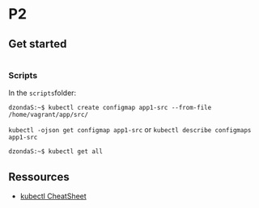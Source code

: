 # P2

## Get started

```bash

```

### Scripts

In the `scripts`folder:

```
dzondaS:~$ kubectl create configmap app1-src --from-file /home/vagrant/app/src/
```

`kubectl -ojson get configmap app1-src` or `kubectl describe configmaps app1-src`

```bash
dzondaS:~$ kubectl get all
```

## Ressources

- [kubectl CheatSheet](https://kubernetes.io/docs/reference/kubectl/cheatsheet/) 
